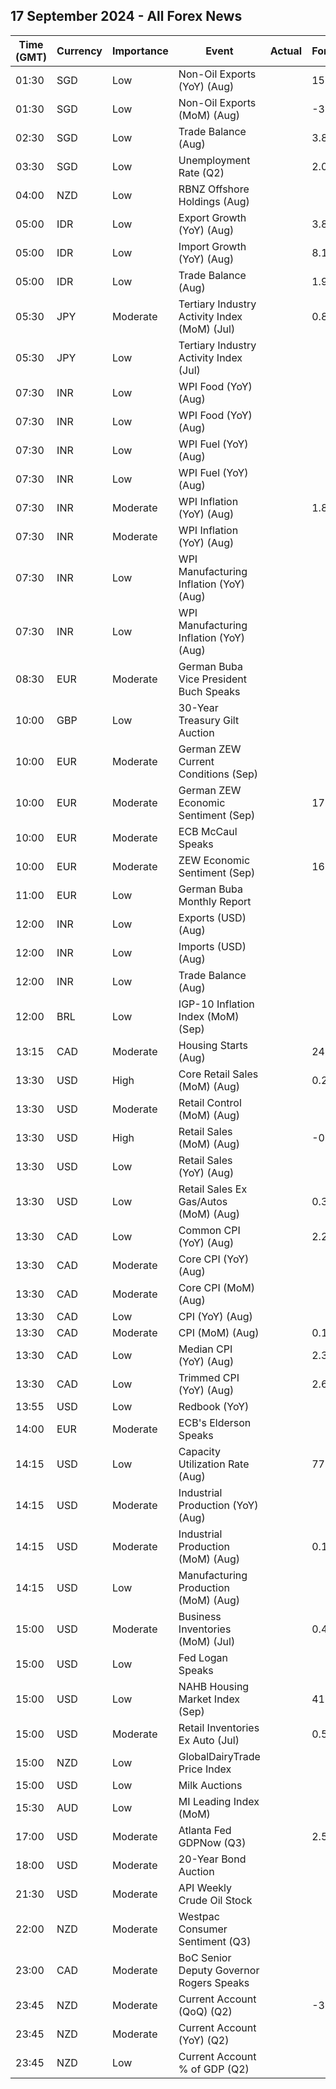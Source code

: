 ## 17 September 2024 - All Forex News

| Time (GMT) | Currency | Importance | Event | Actual | Forecast | Previous |
|------|----------|------------|-------|--------|----------|----------|
| 01:30 | SGD | Low | Non-Oil Exports (YoY) (Aug) |  | 15.00% | 15.70% |
| 01:30 | SGD | Low | Non-Oil Exports (MoM) (Aug) |  | -3.30% | 12.20% |
| 02:30 | SGD | Low | Trade Balance (Aug) |  | 3.830B | 6.486B |
| 03:30 | SGD | Low | Unemployment Rate (Q2) |  | 2.0% | 2.1% |
| 04:00 | NZD | Low | RBNZ Offshore Holdings (Aug) |  |  | 56.30% |
| 05:00 | IDR | Low | Export Growth (YoY) (Aug) |  | 3.83% | 6.46% |
| 05:00 | IDR | Low | Import Growth (YoY) (Aug) |  | 8.15% | 11.07% |
| 05:00 | IDR | Low | Trade Balance (Aug) |  | 1.96B | 0.47B |
| 05:30 | JPY | Moderate | Tertiary Industry Activity Index (MoM) (Jul) |  | 0.8% | -1.3% |
| 05:30 | JPY | Low | Tertiary Industry Activity Index (Jul) |  |  | 1.40 |
| 07:30 | INR | Low | WPI Food (YoY) (Aug) |  |  | 3.45% |
| 07:30 | INR | Low | WPI Food (YoY) (Aug) |  |  | 3.45% |
| 07:30 | INR | Low | WPI Fuel (YoY) (Aug) |  |  | 1.72% |
| 07:30 | INR | Low | WPI Fuel (YoY) (Aug) |  |  | 1.72% |
| 07:30 | INR | Moderate | WPI Inflation (YoY) (Aug) |  | 1.80% | 2.04% |
| 07:30 | INR | Moderate | WPI Inflation (YoY) (Aug) |  |  | 2.04% |
| 07:30 | INR | Low | WPI Manufacturing Inflation (YoY) (Aug) |  |  | 1.58% |
| 07:30 | INR | Low | WPI Manufacturing Inflation (YoY) (Aug) |  |  | 1.58% |
| 08:30 | EUR | Moderate | German Buba Vice President Buch Speaks |  |  |  |
| 10:00 | GBP | Low | 30-Year Treasury Gilt Auction |  |  | 4.636% |
| 10:00 | EUR | Moderate | German ZEW Current Conditions (Sep) |  |  | -77.3 |
| 10:00 | EUR | Moderate | German ZEW Economic Sentiment (Sep) |  | 17.2 | 19.2 |
| 10:00 | EUR | Moderate | ECB McCaul Speaks |  |  |  |
| 10:00 | EUR | Moderate | ZEW Economic Sentiment (Sep) |  | 16.4 | 17.9 |
| 11:00 | EUR | Low | German Buba Monthly Report |  |  |  |
| 12:00 | INR | Low | Exports (USD) (Aug) |  |  | 33.98B |
| 12:00 | INR | Low | Imports (USD) (Aug) |  |  | 57.48B |
| 12:00 | INR | Low | Trade Balance (Aug) |  |  | -23.50B |
| 12:00 | BRL | Low | IGP-10 Inflation Index (MoM) (Sep) |  |  | 0.7% |
| 13:15 | CAD | Moderate | Housing Starts (Aug) |  | 247.0K | 279.5K |
| 13:30 | USD | High | Core Retail Sales (MoM) (Aug) |  | 0.2% | 0.4% |
| 13:30 | USD | Moderate | Retail Control (MoM) (Aug) |  |  | 0.3% |
| 13:30 | USD | High | Retail Sales (MoM) (Aug) |  | -0.2% | 1.0% |
| 13:30 | USD | Low | Retail Sales (YoY) (Aug) |  |  | 2.66% |
| 13:30 | USD | Low | Retail Sales Ex Gas/Autos (MoM) (Aug) |  | 0.3% | 0.4% |
| 13:30 | CAD | Low | Common CPI (YoY) (Aug) |  | 2.2% | 2.2% |
| 13:30 | CAD | Moderate | Core CPI (YoY) (Aug) |  |  | 1.7% |
| 13:30 | CAD | Moderate | Core CPI (MoM) (Aug) |  |  | 0.3% |
| 13:30 | CAD | Low | CPI (YoY) (Aug) |  |  | 2.5% |
| 13:30 | CAD | Moderate | CPI (MoM) (Aug) |  | 0.1% | 0.4% |
| 13:30 | CAD | Low | Median CPI (YoY) (Aug) |  | 2.3% | 2.4% |
| 13:30 | CAD | Low | Trimmed CPI (YoY) (Aug) |  | 2.6% | 2.7% |
| 13:55 | USD | Low | Redbook (YoY) |  |  | 6.5% |
| 14:00 | EUR | Moderate | ECB's Elderson Speaks |  |  |  |
| 14:15 | USD | Low | Capacity Utilization Rate (Aug) |  | 77.9% | 77.8% |
| 14:15 | USD | Moderate | Industrial Production (YoY) (Aug) |  |  | -0.18% |
| 14:15 | USD | Moderate | Industrial Production (MoM) (Aug) |  | 0.1% | -0.6% |
| 14:15 | USD | Low | Manufacturing Production (MoM) (Aug) |  |  | -0.3% |
| 15:00 | USD | Moderate | Business Inventories (MoM) (Jul) |  | 0.4% | 0.3% |
| 15:00 | USD | Low | Fed Logan Speaks |  |  |  |
| 15:00 | USD | Low | NAHB Housing Market Index (Sep) |  | 41 | 39 |
| 15:00 | USD | Moderate | Retail Inventories Ex Auto (Jul) |  | 0.5% | 0.5% |
| 15:00 | NZD | Low | GlobalDairyTrade Price Index |  |  | -0.4% |
| 15:00 | USD | Low | Milk Auctions |  |  | 3,833.0 |
| 15:30 | AUD | Low | MI Leading Index (MoM) |  |  | 0.0% |
| 17:00 | USD | Moderate | Atlanta Fed GDPNow (Q3) |  | 2.5% | 2.5% |
| 18:00 | USD | Moderate | 20-Year Bond Auction |  |  | 4.160% |
| 21:30 | USD | Moderate | API Weekly Crude Oil Stock |  |  | -2.790M |
| 22:00 | NZD | Moderate | Westpac Consumer Sentiment (Q3) |  |  | 82.2 |
| 23:00 | CAD | Moderate | BoC Senior Deputy Governor Rogers Speaks |  |  |  |
| 23:45 | NZD | Moderate | Current Account (QoQ) (Q2) |  | -3.95B | -4.36B |
| 23:45 | NZD | Moderate | Current Account (YoY) (Q2) |  |  | -27.64B |
| 23:45 | NZD | Low | Current Account % of GDP (Q2) |  |  | -6.80% |
